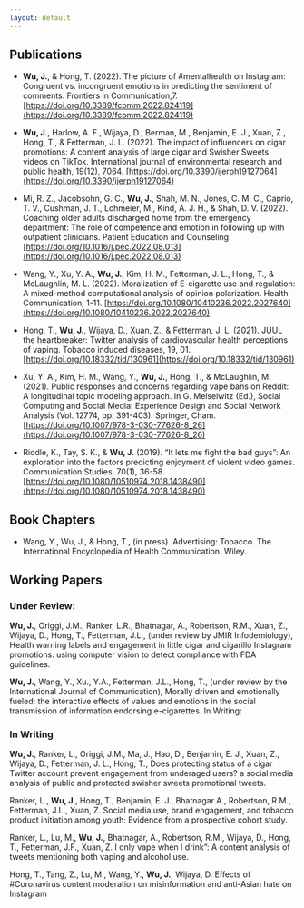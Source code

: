 ```yaml
---
layout: default
---
```


## Publications

- **Wu, J.**, & Hong, T. (2022). The picture of #mentalhealth on Instagram: Congruent vs. incongruent emotions in predicting the sentiment of comments. Frontiers in Communication,7. [https://doi.org/10.3389/fcomm.2022.824119](https://doi.org/10.3389/fcomm.2022.824119)

- **Wu, J.**, Harlow, A. F., Wijaya, D., Berman, M., Benjamin, E. J., Xuan, Z., Hong, T., & Fetterman, J. L. (2022). The impact of influencers on cigar promotions: A content analysis of large cigar and Swisher Sweets videos on TikTok. International journal of environmental research and public health, 19(12), 7064. [https://doi.org/10.3390/ijerph19127064](https://doi.org/10.3390/ijerph19127064) 

- Mi, R. Z., Jacobsohn, G. C., **Wu, J.**, Shah, M. N., Jones, C. M. C., Caprio, T. V., Cushman, J. T., Lohmeier, M., Kind, A. J. H., & Shah, D. V. (2022). Coaching older adults discharged home from the emergency department: The role of competence and emotion in following up with outpatient clinicians. Patient Education and Counseling. [https://doi.org/10.1016/j.pec.2022.08.013](https://doi.org/10.1016/j.pec.2022.08.013)

- Wang, Y., Xu, Y. A., **Wu, J.**, Kim, H. M., Fetterman, J. L., Hong, T., & McLaughlin, M. L. (2022). Moralization of E-cigarette use and regulation: A mixed-method computational analysis of opinion polarization. Health Communication, 1-11. [https://doi.org/10.1080/10410236.2022.2027640](https://doi.org/10.1080/10410236.2022.2027640)

- Hong, T., **Wu, J.**, Wijaya, D., Xuan, Z., & Fetterman, J. L. (2021). JUUL the heartbreaker: Twitter analysis of cardiovascular health perceptions of vaping. Tobacco induced diseases, 19, 01. [https://doi.org/10.18332/tid/130961](https://doi.org/10.18332/tid/130961)

- Xu, Y. A., Kim, H. M., Wang, Y., **Wu, J.**, Hong, T., & McLaughlin, M. (2021). Public responses and concerns regarding vape bans on Reddit: A longitudinal topic modeling approach. In G. Meiselwitz (Ed.), Social Computing and Social Media: Experience Design and Social Network Analysis (Vol. 12774, pp. 391-403). Springer, Cham. [https://doi.org/10.1007/978-3-030-77626-8_26](https://doi.org/10.1007/978-3-030-77626-8_26)

- Riddle, K., Tay, S. K., & **Wu, J.** (2019). “It lets me fight the bad guys”: An exploration into the factors predicting enjoyment of violent video games. Communication Studies, 70(1), 36-58.[https://doi.org/10.1080/10510974.2018.1438490](https://doi.org/10.1080/10510974.2018.1438490)

## Book Chapters
- Wang, Y., Wu, J., & Hong, T., (in press). Advertising: Tobacco. The International Encyclopedia of Health Communication. Wiley.

## Working Papers

### Under Review: 
**Wu, J.**, Origgi, J.M., Ranker, L.R., Bhatnagar, A., Robertson, R.M., Xuan, Z., Wijaya, D., Hong, T., Fetterman, J.L., (under review by JMIR Infodemiology), Health warning labels and engagement in little cigar and cigarillo Instagram promotions: using computer vision to detect compliance with FDA guidelines.

**Wu, J.**, Wang, Y., Xu., Y.A., Fetterman, J.L., Hong, T., (under review by the International Journal of Communication), Morally driven and emotionally fueled: the interactive effects of values and emotions in the social transmission of information endorsing e-cigarettes.
In Writing:

### In Writing
**Wu, J.**, Ranker, L., Origgi, J.M., Ma, J., Hao, D., Benjamin, E. J., Xuan, Z., Wijaya, D., Fetterman, J. L., Hong, T., Does protecting status of a cigar Twitter account prevent engagement from underaged users? a social media analysis of public and protected swisher sweets promotional tweets.

Ranker, L., **Wu, J.**, Hong, T., Benjamin, E. J., Bhatnagar A., Robertson, R.M., Fetterman, J.L., Xuan, Z. Social media use, brand engagement, and tobacco product initiation among youth: Evidence from a prospective cohort study.

Ranker, L., Lu, M., **Wu, J.**, Bhatnagar, A., Robertson, R.M., Wijaya, D., Hong, T., Fetterman, J.F., Xuan, Z. I only vape when I drink”: A content analysis of tweets mentioning both vaping and alcohol use.

Hong, T., Tang, Z., Lu, M., Wang, Y., **Wu, J.**, Wijaya, D. Effects of #Coronavirus content moderation on misinformation and anti-Asian hate on Instagram

